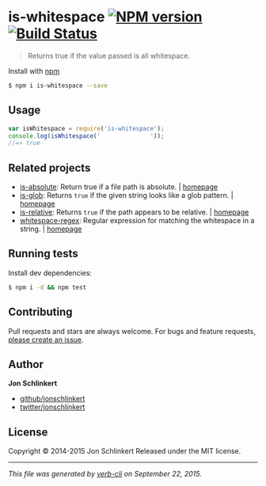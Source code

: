 # is-whitespace [![NPM version](https://badge.fury.io/js/is-whitespace.svg)](http://badge.fury.io/js/is-whitespace)  [![Build Status](https://travis-ci.org/jonschlinkert/is-whitespace.svg)](https://travis-ci.org/jonschlinkert/is-whitespace)

> Returns true if the value passed is all whitespace.

Install with [npm](https://www.npmjs.com/)

```sh
$ npm i is-whitespace --save
```

## Usage

```js
var isWhitespace = require('is-whitespace');
console.log(isWhitespace('              '));
//=> true
```

## Related projects

* [is-absolute](https://www.npmjs.com/package/is-absolute): Return true if a file path is absolute. | [homepage](https://github.com/jonschlinkert/is-absolute)
* [is-glob](https://www.npmjs.com/package/is-glob): Returns `true` if the given string looks like a glob pattern. | [homepage](https://github.com/jonschlinkert/is-glob)
* [is-relative](https://www.npmjs.com/package/is-relative): Returns `true` if the path appears to be relative. | [homepage](https://github.com/jonschlinkert/is-relative)
* [whitespace-regex](https://www.npmjs.com/package/whitespace-regex): Regular expression for matching the whitespace in a string. | [homepage](https://github.com/jonschlinkert/whitespace-regex)

## Running tests

Install dev dependencies:

```sh
$ npm i -d && npm test
```

## Contributing

Pull requests and stars are always welcome. For bugs and feature requests, [please create an issue](https://github.com/jonschlinkert/is-whitespace/issues/new).

## Author

**Jon Schlinkert**

+ [github/jonschlinkert](https://github.com/jonschlinkert)
+ [twitter/jonschlinkert](http://twitter.com/jonschlinkert)

## License

Copyright © 2014-2015 Jon Schlinkert
Released under the MIT license.

***

_This file was generated by [verb-cli](https://github.com/assemble/verb-cli) on September 22, 2015._